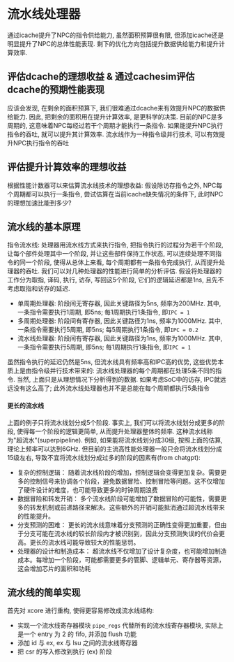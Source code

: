 # 流水线处理器
通过icache提升了NPC的指令供给能力, 虽然面积预算很有限, 但添加icache还是明显提升了NPC的总体性能表现. 剩下的优化方向包括提升数据供给能力和提升计算效率.

## 评估dcache的理想收益 & 通过cachesim评估dcache的预期性能表现
应该会发现, 在剩余的面积预算下, 我们很难通过dcache来有效提升NPC的数据供给能力. 因此, 把剩余的面积用在提升计算效率, 是更科学的决策. 目前的NPC是多周期的, 这意味着NPC每经过若干个周期才能执行一条指令. 如果能提升NPC执行指令的吞吐, 就可以提升其计算效率. 流水线作为一种指令级并行技术, 可以有效提升NPC执行指令的吞吐

## 评估提升计算效率的理想收益
根据性能计数器可以来估算流水线技术的理想收益: 假设除访存指令之外, NPC每个周期都可以执行一条指令, 尝试估算在当前icache缺失情况的条件下, 此时NPC的理想加速比能到多少?

## 流水线的基本原理
指令流水线: 处理器用流水线方式来执行指令, 把指令执行的过程分为若干个阶段, 让每个部件处理其中一个阶段, 并让这些部件保持工作状态, 可以连续处理不同指令的同一个阶段, 使得从总体上来看, 每个周期都有一条指令完成执行, 从而提升处理器的吞吐. 我们可以对几种处理器的性能进行简单的分析评估. 假设将处理器的工作分为取指, 译码, 执行, 访存, 写回这5个阶段, 它们的逻辑延迟都是1ns, 且先不考虑取指和访存的延迟.

- 单周期处理器: 阶段间无寄存器, 因此关键路径为5ns, 频率为200MHz. 其中, 一条指令需要执行1周期, 即5ns; 每1周期执行1条指令, 即`IPC = 1`
- 多周期处理器: 阶段间有寄存器, 因此关键路径为1ns, 频率为1000MHz. 其中, 一条指令需要执行5周期, 即5ns; 每5周期执行1条指令, 即`IPC = 0.2`
- 流水线处理器: 阶段间有寄存器, 因此关键路径为1ns, 频率为1000MHz. 其中, 一条指令需要执行5周期, 即5ns; 每1周期执行1条指令, 即`IPC = 1`

虽然指令执行的延迟仍然是5ns, 但流水线具有频率高和IPC高的优势, 这些优势本质上是由指令级并行技术带来的: 流水线处理器的每个周期都在处理5条不同的指令. 当然, 上面只是从理想情况下分析得到的数据. 如果考虑SoC中的访存, IPC就远远没有这么高了; 此外流水线处理器也并不是总能在每个周期都执行5条指令

#### 更长的流水线
上面的例子只将流水线划分成5个阶段. 事实上, 我们可以将流水线划分成更多的阶段, 使得每一个阶段的逻辑更简单, 从而提升处理器整体的频率. 这种流水线称为"超流水"(superpipeline). 例如, 如果能将流水线划分成30级, 按照上面的估算, 理论上频率可以达到6GHz. 但目前的主流高性能处理器一般只会将流水线划分成15级左右, 导致不宜将流水线划分成过多的阶段的因素有(from chatgpt):

- 复杂的控制逻辑： 随着流水线阶段的增加，控制逻辑会变得更加复杂。需要更多的控制信号来协调各个阶段，避免数据冒险、控制冒险等问题。这不仅增加了硬件设计的难度，也可能导致更多的时钟周期浪费
- 数据冒险和转发开销： 多个流水线阶段可能增加了数据冒险的可能性，需要更多的转发机制或前递路径来解决。这些额外的开销可能抵消通过超流水线带来的性能提升。
- 分支预测的困难： 更长的流水线意味着分支预测的正确性变得更加重要，但由于分支可能在流水线的较长阶段内才被识别到，因此分支预测失误的代价会更高。更长的流水线可能导致较大的性能惩罚。
- 处理器的设计和制造成本： 超流水线不仅增加了设计复杂度，也可能增加制造成本。每增加一个阶段，可能都需要更多的管脚、逻辑单元、寄存器等资源，这会增加芯片的面积和功耗

## 流水线的简单实现
首先对 xcore 进行重构, 使得更容易修改成流水线结构:
- 实现一个流水线寄存器模块 `pipe_regs` 代替所有的流水线寄存器模块, 实际上是一个 entry 为 2 的 fifo, 并添加 flush 功能
- 添加 id 与 ex, ex 与 lsu 之间的流水线寄存器
- 把 csr 的写入修改到执行 (ex) 阶段
